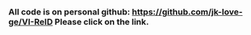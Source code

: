 ### All code is on personal github: https://github.com/jk-love-ge/VI-ReID Please click on the link.
